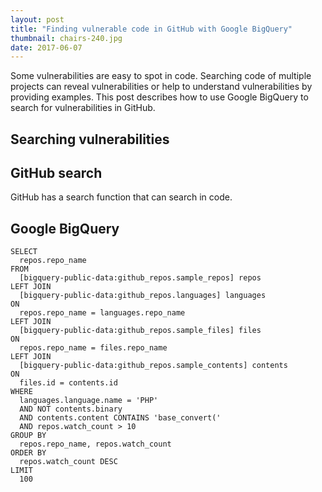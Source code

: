 ```yaml
---
layout: post
title: "Finding vulnerable code in GitHub with Google BigQuery"
thumbnail: chairs-240.jpg
date: 2017-06-07
---
```


Some vulnerabilities are easy to spot in code. Searching code of multiple projects can reveal vulnerabilities or help to understand vulnerabilities by providing examples. This post describes how to use Google BigQuery to search for vulnerabilities in GitHub.

## Searching vulnerabilities



## GitHub search

GitHub has a search function that can search in code. 


## Google BigQuery

    SELECT
      repos.repo_name
    FROM
      [bigquery-public-data:github_repos.sample_repos] repos
    LEFT JOIN
      [bigquery-public-data:github_repos.languages] languages
    ON
      repos.repo_name = languages.repo_name
    LEFT JOIN
      [bigquery-public-data:github_repos.sample_files] files
    ON
      repos.repo_name = files.repo_name
    LEFT JOIN
      [bigquery-public-data:github_repos.sample_contents] contents
    ON
      files.id = contents.id
    WHERE
      languages.language.name = 'PHP'
      AND NOT contents.binary
      AND contents.content CONTAINS 'base_convert('
      AND repos.watch_count > 10
    GROUP BY
      repos.repo_name, repos.watch_count
    ORDER BY
      repos.watch_count DESC
    LIMIT
      100

